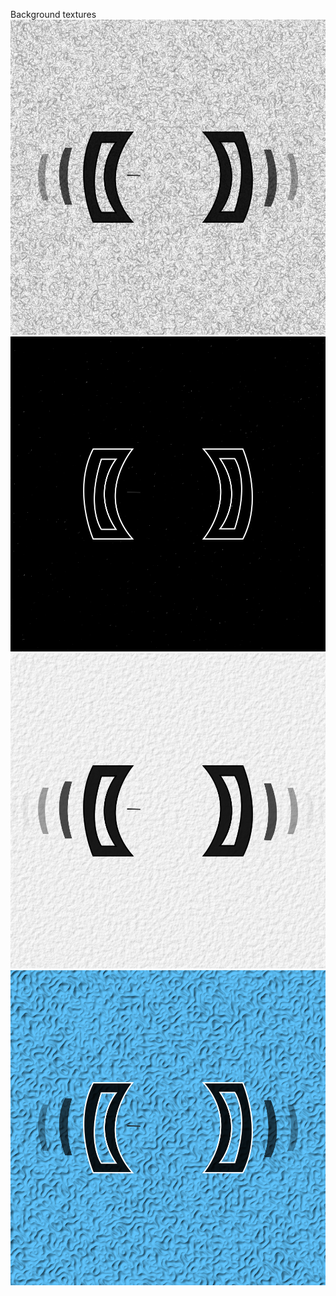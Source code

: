 Background textures
![](texture_moon.svg)
![](texture_starfield.svg)
![](texture_paper.svg)
![](texture_dodger_blue.svg)
